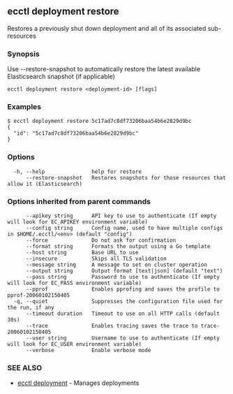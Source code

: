 ## ecctl deployment restore

Restores a previously shut down deployment and all of its associated sub-resources

### Synopsis

Use --restore-snapshot to automatically restore the latest available Elasticsearch snapshot (if applicable)

```
ecctl deployment restore <deployment-id> [flags]
```

### Examples

```
$ ecctl deployment restore 5c17ad7c8df73206baa54b6e2829d9bc
{
  "id": "5c17ad7c8df73206baa54b6e2829d9bc"
}

```

### Options

```
  -h, --help               help for restore
      --restore-snapshot   Restores snapshots for those resources that allow it (Elasticsearch)
```

### Options inherited from parent commands

```
      --apikey string      API key to use to authenticate (If empty will look for EC_APIKEY environment variable)
      --config string      Config name, used to have multiple configs in $HOME/.ecctl/<env> (default "config")
      --force              Do not ask for confirmation
      --format string      Formats the output using a Go template
      --host string        Base URL to use
      --insecure           Skips all TLS validation
      --message string     A message to set on cluster operation
      --output string      Output format [text|json] (default "text")
      --pass string        Password to use to authenticate (If empty will look for EC_PASS environment variable)
      --pprof              Enables pprofing and saves the profile to pprof-20060102150405
  -q, --quiet              Suppresses the configuration file used for the run, if any
      --timeout duration   Timeout to use on all HTTP calls (default 30s)
      --trace              Enables tracing saves the trace to trace-20060102150405
      --user string        Username to use to authenticate (If empty will look for EC_USER environment variable)
      --verbose            Enable verbose mode
```

### SEE ALSO

* [ecctl deployment](ecctl_deployment.md)	 - Manages deployments

